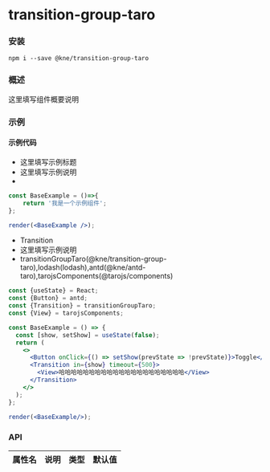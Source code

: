 
# transition-group-taro


### 安装

```shell
npm i --save @kne/transition-group-taro
```


### 概述

这里填写组件概要说明


### 示例

#### 示例代码

- 这里填写示例标题
- 这里填写示例说明
- 

```jsx
const BaseExample = ()=>{
    return '我是一个示例组件';
};

render(<BaseExample />);

```

- Transition
- 这里填写示例说明
- transitionGroupTaro(@kne/transition-group-taro),lodash(lodash),antd(@kne/antd-taro),tarojsComponents(@tarojs/components)

```jsx
const {useState} = React;
const {Button} = antd;
const {Transition} = transitionGroupTaro;
const {View} = tarojsComponents;

const BaseExample = () => {
  const [show, setShow] = useState(false);
  return (
    <>
      <Button onClick={() => setShow(prevState => !prevState)}>Toggle</Button>
      <Transition in={show} timeout={500}>
        <View>哈哈哈哈哈哈哈哈哈哈哈哈哈哈哈哈哈哈哈哈哈</View>
      </Transition>
    </>
  );
};

render(<BaseExample/>);

```


### API

|属性名|说明|类型|默认值|
|  ---  | ---  | --- | --- |

